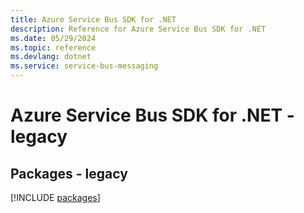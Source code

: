 ```yaml
---
title: Azure Service Bus SDK for .NET
description: Reference for Azure Service Bus SDK for .NET
ms.date: 05/29/2024
ms.topic: reference
ms.devlang: dotnet
ms.service: service-bus-messaging
---
```

# Azure Service Bus SDK for .NET - legacy
## Packages - legacy
[!INCLUDE [packages](service-bus-index.md)]